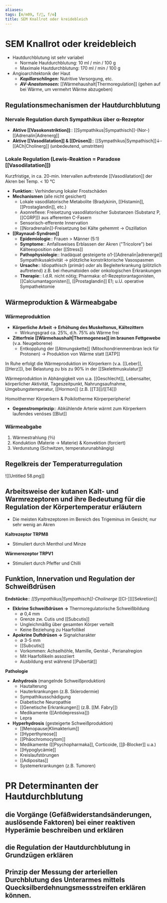 ```yaml
---
aliases: 
tags: [m/m09, f/🧴, f/⚙️]
title: SEM Knallrot oder kreidebleich
---
```

# SEM Knallrot oder kreidebleich

- Hautdurchblutung ist sehr variabel
    - Normale Hautdurchblutung: 10 ml / min / 100 g
    - Maximale Hautdurchblutung: 170 ml / min / 100 g
- Angioarchitektonik der Haut
    - ***Kapillarschlingen:*** Nutritive Versorgung, etc.
    - ***AV-Anastomosen:*** [[Wärmehaushalt|Thermoregulation]] (gehen auf bei Wärme, um vermehrt Wärme abzugeben)

## Regulationsmechanismen der Hautdurchblutung

### **Nervale Regulation durch** Sympathikus über α-Rezeptor

- **Aktive [[Vasokonstriktion]]**:: [[Sympathikus|Sympathisch]]-(Nor-)[[Adrenalin|Adrenerg]]
- **Aktive [[Vasodilatation]] & [[Drüsen]]**:: [[Sympathikus|Sympathisch]]↓-[[ACh|Cholinerg]] (unbedeutend, umstritten)

### Lokale Regulation (**Lewis-Reaktion = Paradoxe [[Vasodilatation]])**

Kurzfristige, in ca. 20-min. Intervallen auftretende [[Vasodilatation]] der Akren bei Temp. < 10 °C

- **Funktion**:: Verhinderung lokaler Frostschäden
- **Mechanismen** (alle nicht gesichert)
    - Lokale vasodilatorische Metabolite (Bradykinin, [[Histamin]], [[Prostaglandin]], etc.)
    - Axonreflexe: Freisetzung vasodilatorischer Substanzen (Substanz P, [[CGRP]]) aus afferenten C-Fasern
    - Sensorisch-efferente Innervation
    - [[Noradrenalin]]-Freisetzung bei Kälte gehemmt → Oszillation
- **[[Raynaud-Syndrom]]**
    - **Epidemiologie**:: Frauen > Männer (5:1)
    - **Symptome**:: Anfallsweises Erblassen der Akren ("Tricolore") bei Kälteexposition oder [[Stress]]
    - **Pathophysiologie**:: Inadäquat gesteigerte α1-[[Adrenalin|adrenerge]] Sympathikusaktivität → plötzliche konstriktorische Vasospasmen
    - **Ursache**:: Idiopathisch (primär) *oder* als Begleiterkrankung (plötzlich auftretend) z.B. bei rheumatoiden oder onkologischen Erkrankungen
    - **Therapie**:: I.d.R. nicht nötig; Pharmaka: α1-Rezeptorantagonisten, [[Calciumantagonisten]], [[Prostaglandin]] E1; u.U. operative Sympathektomie

## Wärmeproduktion & Wärmeabgabe

### Wärmeproduktion

- **Körperliche Arbeit → Erhöhung des Muskeltonus, Kältezittern**
    - Wirkungsgrad ca. 25%, d.h. 75% als Wärme frei
- **Zitterfreie [[Wärmehaushalt|Thermogenese]] im braunen Fettgewebe** (v.a. Neugeborene)
    - Entkopplung der [[Atmungskette]] (Mitochondrienmembran leck für Protonen) → Produktion von Wärme statt [[ATP]]

In Ruhe erfolgt die Wärmeproduktion im Körperkern (v.a. [[Leber]], [[Herz]]), bei Belastung zu bis zu 90% in der [[Skelettmuskulatur]]!

Wärmeproduktion in Abhängigkeit von u.a. [[Geschlecht]], Lebensalter, körperlicher Aktivität, Tageszeitpunkt, Nahrungsaufnahme, Umgebungstemperatur, [[Hormon]] (z.B. [[T3]]/[[T4]])

Homoithermer Körperkern & Poikilotherme Körperperipherie!

- **Gegenstromprinzip**:: Abkühlende Arterie wärmt zum Körperkern laufendes venöses [[Blut]]

### Wärmeabgabe

1. Wärmestrahlung (⅔)
2. Konduktion (Materie → Materie) & Konvektion (forciert)
3. Verdunstung (Schwitzen, temperaturunabhängig)

## Regelkreis der Temperaturregulation

![[Untitled 58.png]]

## Arbeitsweise der kutanen Kalt- und Warmrezeptoren und ihre Bedeutung für die Regulation der Körpertemperatur erläutern

- Die meisten Kaltrezeptoren im Bereich des Trigeminus im Gesicht; nur sehr wenig an Akren

**Kaltrezeptor TRPM8**

- Stimuliert durch Menthol und Minze

**Wärmerezeptor TRPV1**

- Stimuliert durch Pfeffer und Chilli

## Funktion, Innervation und Regulation der Schweißdrüsen

**Endstücke**:: *[[Sympathikus|Sympathisch]]-Cholinerge* [[Cl-]][[Sekretion]]

- **Ekkrine Schweißdrüsen →** Thermoregulatorische Schweißbildung
    - ∅ 0,4 mm
    - Grenze zw. Cutis und [[Subcutis]]
    - Ungleichmäßig über gesamten Körper verteilt
    - Keine Beziehung zu Haarfollikel
- **Apokrine Duftdrüsen →** Signalcharakter
    - ∅ 3-5 mm
    - [[Subcutis]]
    - Vorkommen: Achselhöhle, Mamille, Genital-, Perianalregion
    - Mit Haarfollikeln assoziiert
    - Ausbildung erst während [[Pubertät]]

**Pathologie**

- **Anhydrosis** (mangelnde Schweißproduktion)
    - Hautalterung
    - Hauterkrankungen (z.B. Sklerodermie)
    - Sympathikusschädigung
    - Diabetische Neuropathie
    - [[Genetische Erkrankungen]] (z.B. [[M. Fabry]])
    - Medikamente ([[Antidepressiva]])
    - Lepra
- **Hyperhydrosis** (gesteigerte Schweißproduktion)
    - [[Menopause|Klimakterium]]
    - [[Hyperthyreose]]
    - [[Phäochromocytom]]
    - Medikamente ([[Psychopharmaka]], Corticoide, [[β-Blocker]] u.a.)
    - [[Hypoglycämie]]
    - Kreislaufstörungen
    - [[Adipositas]]
    - Systemerkrankungen (z.B. Tumoren)

# PR Determinanten der Hautdurchblutung

## die Vorgänge (Gefäßwiderstandsänderungen, auslösende Faktoren) bei einer reaktiven Hyperämie beschreiben und erklären

## die Regulation der Hautdurchblutung in Grundzügen erklären

## Prinzip der Messung der arteriellen Durchblutung des Unterarmes mittels Quecksilberdehnungsmessstreifen erklären können.

